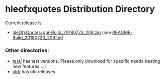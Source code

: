 # hleofxquotes Distribution Directory

Current release is
  * [hleOfxQuotes-gui-Build_20180723_209.zip](hleOfxQuotes-gui-Build_20180723_209.zip) (see [README-Build_20180723_209.txt](README-Build_20180723_209.txt))
  
 ### Other directories:
 
   * [test/](test) has test versions. Please only download for specific needs (testing new features ...)
   * [old/](old) has old releases
